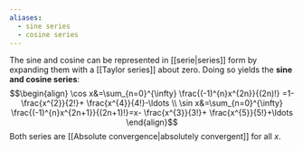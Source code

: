 ```yaml
---
aliases:
  - sine series
  - cosine series
---
```

The sine and cosine can be represented in [[serie|series]] form by expanding them with a [[Taylor series]] about zero. Doing so yields the **sine and cosine series**:
$$\begin{align}
\cos x&=\sum_{n=0}^{\infty} \frac{(-1)^{n}x^{2n}}{(2n)!} =1- \frac{x^{2}}{2!}+ \frac{x^{4}}{4!}-\ldots \\
\sin x&=\sum_{n=0}^{\infty} \frac{(-1)^{n}x^{2n+1}}{(2n+1)!}=x- \frac{x^{3}}{3!}+ \frac{x^{5}}{5!}+\ldots
\end{align}$$
Both series are [[Absolute convergence|absolutely convergent]] for all $x$.
